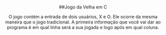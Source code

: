 <div align = "center">
  
#
##Jogo da Velha em C

O jogo contém a entrada de dois usuários, X e O. Ele ocorre da mesma maneira que o jogo tradicional. A primeira informação que você vai dar ao programa é em qual linha será a sua jogada e logo após em qual coluna. 
   </div>
